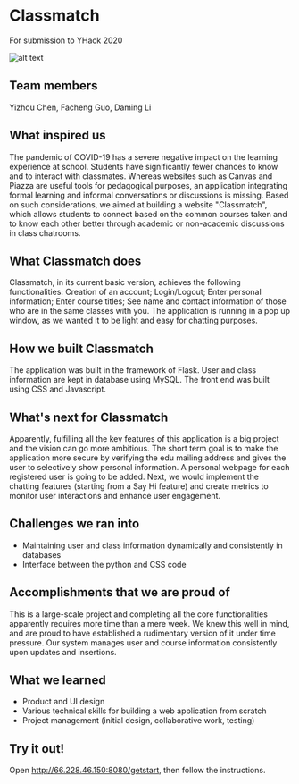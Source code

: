 # Classmatch
For submission to YHack 2020

![alt text](https://github.com/yizhoucc/class_match/blob/master/interface.png)

## Team members
Yizhou Chen,
Facheng Guo,
Daming Li

## What inspired us
The pandemic of COVID-19 has a severe negative impact on the learning experience at school. Students have significantly fewer chances to know and to interact with classmates. Whereas websites such as Canvas and Piazza are useful tools for pedagogical purposes, an application integrating formal learning and informal conversations or discussions is missing. Based on such considerations, we aimed at building a website "Classmatch", which allows students to connect based on the common courses taken and to know each other better through academic or non-academic discussions in class chatrooms. 

## What Classmatch does
Classmatch, in its current basic version, achieves the following functionalities: Creation of an account; Login/Logout; Enter personal information; Enter course titles; See name and contact information of those who are in the same classes with you. The application is running in a pop up window, as we wanted it to be light and easy for chatting purposes.

## How we built Classmatch
The application was built in the framework of Flask. User and class information are kept in database using MySQL. The front end was built using CSS and Javascript.

## What's next for Classmatch
Apparently, fulfilling all the key features of this application is a big project and the vision can go more ambitious. The short term goal is to make the application more secure by verifying the edu mailing address and gives the user to selectively show personal information. A personal webpage for each registered user is going to be added. Next, we would implement the chatting features (starting from a Say Hi feature) and create metrics to monitor user interactions and enhance user engagement.

## Challenges we ran into
- Maintaining user and class information dynamically and consistently in databases
- Interface between the python and CSS code

## Accomplishments that we are proud of
This is a large-scale project and completing all the core functionalities apparently requires more time than a mere week. We knew this well in mind, and are proud to have established a rudimentary version of it under time pressure. Our system manages user and course information consistently upon updates and insertions.

## What we learned
- Product and UI design
- Various technical skills for building a web application from scratch
- Project management (initial design, collaborative work, testing)

## Try it out!
Open http://66.228.46.150:8080/getstart, then follow the instructions.

